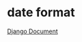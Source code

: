 # date format

[Django Document](https://docs.djangoproject.com/en/2.1/ref/templates/builtins/#date)